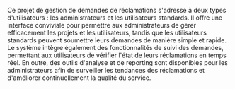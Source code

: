 Ce projet de gestion de demandes de réclamations s'adresse à deux types d'utilisateurs : les administrateurs et les utilisateurs standards. Il offre une interface conviviale pour permettre aux administrateurs de gérer efficacement les projets et les utilisateurs, tandis que les utilisateurs standards peuvent soumettre leurs demandes de manière simple et rapide. Le système intègre également des fonctionnalités de suivi des demandes, permettant aux utilisateurs de vérifier l'état de leurs réclamations en temps réel. En outre, des outils d'analyse et de reporting sont disponibles pour les administrateurs afin de surveiller les tendances des réclamations et d'améliorer continuellement la qualité du service.
